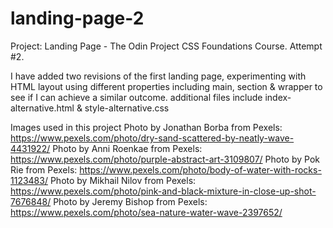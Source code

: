 # landing-page-2

Project: Landing Page - The Odin Project CSS Foundations Course. Attempt #2.

I have added two revisions of the first landing page, experimenting with HTML layout using different properties including main, section & wrapper to see if I can achieve a similar outcome. additional files include index-alternative.html & style-alternative.css

Images used in this project
Photo by Jonathan Borba from Pexels: https://www.pexels.com/photo/dry-sand-scattered-by-neatly-wave-4431922/
Photo by Anni Roenkae from Pexels: https://www.pexels.com/photo/purple-abstract-art-3109807/
Photo by Pok Rie from Pexels: https://www.pexels.com/photo/body-of-water-with-rocks-1123483/
Photo by Mikhail Nilov from Pexels: https://www.pexels.com/photo/pink-and-black-mixture-in-close-up-shot-7676848/
Photo by Jeremy Bishop from Pexels: https://www.pexels.com/photo/sea-nature-water-wave-2397652/
